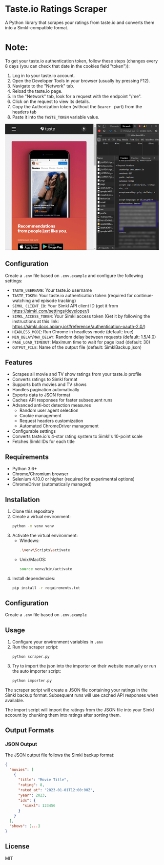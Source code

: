 # Taste.io Ratings Scraper

A Python library that scrapes your ratings from taste.io and converts them into a Simkl-compatible format.

# Note:

To get your taste.io authentication token, follow these steps (changes every 8 days (you can check that date in the
cookies field "token")):

1. Log in to your taste.io account.
2. Open the Developer Tools in your browser (usually by pressing F12).
3. Navigate to the "Network" tab.
4. Reload the taste.io page.
5. In the "Network" tab, look for a request with the endpoint "/me".
6. Click on the request to view its details.
7. Copy the Authorization token (without the `Bearer ` part) from the headers tab
8. Paste it into the `TASTE_TOKEN` variable value.

![Chrome Example](/images/taste-chrome-example.png)

## Configuration

Create a `.env` file based on `.env.example` and configure the following settings:

- `TASTE_USERNAME`: Your taste.io username
- `TASTE_TOKEN`: Your taste.io authentication token (required for continue-watching and episode tracking)
- `SIMKL_CLIENT_ID`: Your Simkl API client ID (get it from https://simkl.com/settings/developer/)
- `SIMKL_ACCESS_TOKEN`: Your Simkl access token (Get it by following the instructions at this link:
  https://simkl.docs.apiary.io/#reference/authentication-oauth-2.0/)
- `HEADLESS_MODE`: Run Chrome in headless mode (default: true)
- `MIN_DELAY`/`MAX_DELAY`: Random delay between requests (default: 1.5/4.0)
- `PAGE_LOAD_TIMEOUT`: Maximum time to wait for page load (default: 30)
- `OUTPUT_FILE`: Name of the output file (default: SimklBackup.json)

## Features

- Scrapes all movie and TV show ratings from your taste.io profile
- Converts ratings to Simkl format
- Supports both movies and TV shows
- Handles pagination automatically
- Exports data to JSON format
- Caches API responses for faster subsequent runs
- Advanced anti-bot detection measures
  - Random user agent selection
  - Cookie management
  - Request headers customization
  - Automated ChromeDriver management
- Configurable settings
- Converts taste.io's 4-star rating system to Simkl's 10-point scale
- Fetches Simkl IDs for each title

## Requirements

- Python 3.6+
- Chrome/Chromium browser
- Selenium 4.10.0 or higher (required for experimental options)
- ChromeDriver (automatically managed)

## Installation

1. Clone this repository
2. Create a virtual environment:
   ```bash
   python -m venv venv
   ```
3. Activate the virtual environment:
   - Windows:
     ```bash
     .\venv\Scripts\activate
     ```
   - Unix/MacOS:
     ```bash
     source venv/bin/activate
     ```
4. Install dependencies:
   ```bash
   pip install -r requirements.txt
   ```

## Configuration

Create a `.env` file based on `.env.example`

## Usage

1. Configure your environment variables in `.env`
2. Run the scraper script:
   ```bash
   python scraper.py
   ```
3. Try to import the json into the importer on their website manually or run the auto importer script:
   ```bash
   python importer.py
   ```

The scraper script will create a JSON file containing your ratings in the Simkl backup format. Subsequent runs will use
cached API responses when available.

The import script will import the ratings from the JSON file into your Simkl account by chunking them into ratings after
sorting them.

## Output Formats

### JSON Output

The JSON output file follows the Simkl backup format:

```json
{
  "movies": [
    {
      "title": "Movie Title",
      "rating": 8,
      "rated_at": "2023-01-01T12:00:00Z",
      "year": 2023,
      "ids": {
        "simkl": 123456
      }
    }
  ],
  "shows": [...]
}
```

## License

MIT
